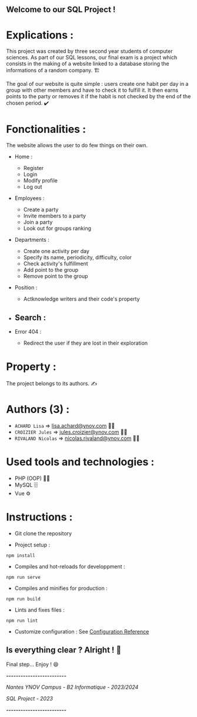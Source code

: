 ## Welcome to our SQL Project !


# Explications :

This project was created by three second year students of computer sciences. As part of our SQL lessons, our final exam is a project which consists in the making of a website linked to a database storing the informations of a random company. 🏗️

The goal of our website is quite simple : users create one habit per day in a group with other members and have to check it to fulfill it. It then earns points to the party or removes it if the habit is not checked by the end of the chosen period. ✔️  


# Fonctionalities : 

The website allows the user to do few things on their own.

- Home : 
    - Register
    - Login
    - Modify profile
    - Log out

- Employees :
    - Create a party
    - Invite members to a party
    - Join a party
    - Look out for groups ranking

- Departments : 
    - Create one activity per day
    - Specify its name, periodicity, difficulty, color
    - Check activity's fulfillment
    - Add point to the group
    - Remove point to the group

- Position : 
    - Actknowledge writers and their code's property

- Search : 
    - 

- Error 404 : 
    - Redirect the user if they are lost in their exploration



# Property : 

The project belongs to its authors. ✍️ 


# Authors (3) :

- `ACHARD Lisa` => lisa.achard@ynov.com 👩‍🎓
- `CROIZIER Jules` => jules.croizier@ynov.com 👨‍🎓
- `RIVALAND Nicolas` => nicolas.rivaland@ynov.com 👨‍🎓


# Used tools and technologies :

- PHP (OOP) 👨‍💻
- MySQL 🗄️
- Vue ⚙️


# Instructions : 

- Git clone the repository

- Project setup :
```
npm install
```
- Compiles and hot-reloads for developpment :
```
npm run serve
```
- Compiles and minifies for production :
```
npm run build
```
- Lints and fixes files :
```
npm run lint
```
- Customize configuration :
See [Configuration Reference](https://cli.vuejs.org/config/)



## Is everything clear ? Alright ! 🎉

Final step... Enjoy ! 😄


**-------------------------**

*Nantes YNOV Campus - B2 Informatique - 2023/2024*

*SQL Project - 2023*

**-------------------------**